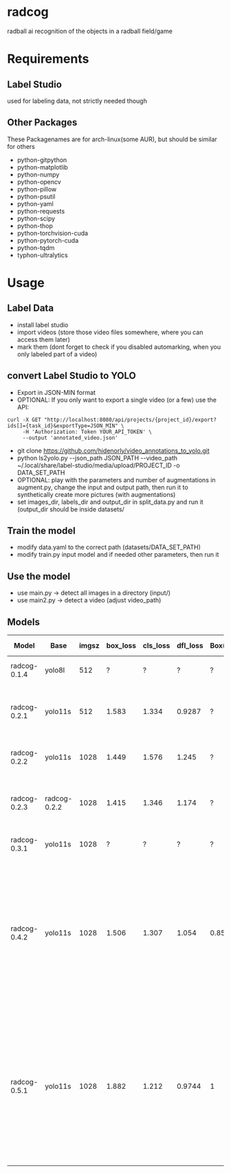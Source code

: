 # radcog
radball ai recognition of the objects in a radball field/game

# Requirements
## Label Studio
used for labeling data, not strictly needed though
## Other Packages
These Packagenames are for arch-linux(some AUR), but should be similar for others
- python-gitpython
- python-matplotlib
- python-numpy
- python-opencv
- python-pillow
- python-psutil
- python-yaml
- python-requests
- python-scipy
- python-thop
- python-torchvision-cuda
- python-pytorch-cuda
- python-tqdm
- typhon-ultralytics

# Usage
## Label Data
- install label studio
- import videos (store those video files somewhere, where you can access them later)
- mark them (dont forget to check if you disabled automarking, when you only labeled part of a video)
## convert Label Studio to YOLO
- Export in JSON-MIN format
- OPTIONAL: If you only want to export a single video (or a few) use the API:
```
curl -X GET "http://localhost:8080/api/projects/{project_id}/export?ids[]={task_id}&exportType=JSON_MIN" \
     -H 'Authorization: Token YOUR_API_TOKEN' \
     --output 'annotated_video.json'
```
- git clone https://github.com/hidenorly/video_annotations_to_yolo.git
- python ls2yolo.py --json_path JSON_PATH --video_path ~/.local/share/label-studio/media/upload/PROJECT_ID -o DATA_SET_PATH
- OPTIONAL: play with the parameters and number of augmentations in augment.py, change the input and output path, then run it to synthetically create more pictures (with augmentations)
- set images_dir, labels_dir and output_dir in split_data.py and run it (output_dir should be inside datasets/
## Train the model
- modify data.yaml to the correct path (datasets/DATA_SET_PATH)
- modify train.py input model and if needed other parameters, then run it
## Use the model
- use main.py -> detect all images in a directory (input/)
- use main2.py -> detect a video (adjust video_path)

## Models
Model | Base | imgsz | box_loss | cls_loss | dfl_loss | Box(P | R |mAP50 | mAP50-95 | Images | Description |
|-----|------|-------|----------|----------|----------|-------|---|------|----------|--------|-------------|
radcog-0.1.4 | yolo8l       | 512  | ?     | ?     | ?      | ? | ? |~0.5   | ~0.2  | ~5000 | First try with bad annotations (red balls)
radcog-0.2.1 | yolo11s      | 512  | 1.583 | 1.334 | 0.9287 | ? | ? | 0.617 | 0.345 | ~8000 | Second try with 2600 high quality black balls and images from radcog-0.1
radcog-0.2.2 | yolo11s      | 1028 | 1.449 | 1.576 | 1.245  | ? | ? | 0.657 | 0.414 | ~8000 | Upping quality with higher res and other small adjustments
radcog-0.2.3 | radcog-0.2.2 | 1028 | 1.415 | 1.346 | 1.174  | ? | ? | 0.68  | 0.426 | ~8000 | more epoch waiting, as 0.2.2 doesnt seemed finished with patience=5
radcog-0.3.1 | yolo11s | 1028 | ? | ? | ? | ? | ? | ? | ? | 2620 | only use perfect black ball annotations
radcog-0.4.2 | yolo11s | 1028 | 1.506 | 1.307 | 1.054 | 0.851 | 0.697 | 0.825 | 0.511 | 22900 | use 1.0 augmentations (x8) on the 2620 pictures and spin down the low learning rate etc. from 0.3. Not finished training but stopped after realising the training data was bad. Does not recognise black balls at all, despite "good" values
radcog-0.5.1 | yolo11s | 1028 | 1.882 | 1.212 | 0.9744 | 1 | 0.787 | 0.892 | 0.448 | 120 | realized all conversions were completely wrong making most of the annotated pictured bad. Fixed the conversion and reannotated around ~100 pictures for a first try (no augmentations). Instantly better than every model so far
